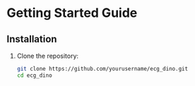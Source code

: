 # Getting Started Guide

## Installation
1. Clone the repository:
   ```bash
   git clone https://github.com/yourusername/ecg_dino.git
   cd ecg_dino